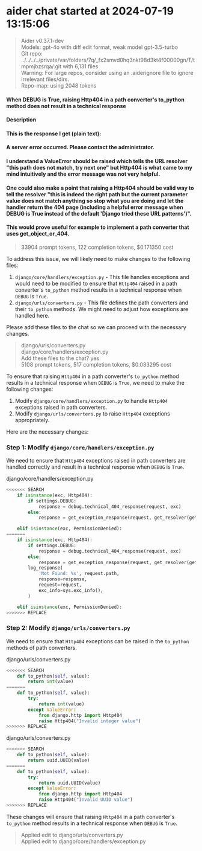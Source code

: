 
# aider chat started at 2024-07-19 13:15:06

> Aider v0.37.1-dev  
> Models: gpt-4o with diff edit format, weak model gpt-3.5-turbo  
> Git repo: ../../../../private/var/folders/7q/_fx2smvd0hq3nkt98d3kt4f00000gn/T/tmpmjbzsrqa/.git with 6,131 files  
> Warning: For large repos, consider using an .aiderignore file to ignore irrelevant files/dirs.  
> Repo-map: using 2048 tokens  

#### When DEBUG is True, raising Http404 in a path converter's to_python method does not result in a technical response  
#### Description  
#### 	  
#### This is the response I get (plain text):   
#### A server error occurred. Please contact the administrator.  
#### I understand a ValueError should be raised which tells the URL resolver "this path does not match, try next one" but Http404 is what came to my mind intuitively and the error message was not very helpful.  
#### One could also make a point that raising a Http404 should be valid way to tell the resolver "this is indeed the right path but the current parameter value does not match anything so stop what you are doing and let the handler return the 404 page (including a helpful error message when DEBUG is True instead of the default 'Django tried these URL patterns')".  
#### This would prove useful for example to implement a path converter that uses get_object_or_404.  
> 33904 prompt tokens, 122 completion tokens, $0.171350 cost  

To address this issue, we will likely need to make changes to the following files:

1. `django/core/handlers/exception.py` - This file handles exceptions and would need to be modified to ensure that `Http404` raised in a path converter's `to_python` method results in a technical response when `DEBUG` is `True`.
2. `django/urls/converters.py` - This file defines the path converters and their `to_python` methods. We might need to adjust how exceptions are handled here.

Please add these files to the chat so we can proceed with the necessary changes.

> django/urls/converters.py  
> django/core/handlers/exception.py  
> Add these files to the chat? yes  
> 5108 prompt tokens, 517 completion tokens, $0.033295 cost  

To ensure that raising `Http404` in a path converter's `to_python` method results in a technical response when `DEBUG` is `True`, we need to make the following changes:

1. Modify `django/core/handlers/exception.py` to handle `Http404` exceptions raised in path converters.
2. Modify `django/urls/converters.py` to raise `Http404` exceptions appropriately.

Here are the necessary changes:

### Step 1: Modify `django/core/handlers/exception.py`

We need to ensure that `Http404` exceptions raised in path converters are handled correctly and result in a technical response when `DEBUG` is `True`.

django/core/handlers/exception.py
```python
<<<<<<< SEARCH
    if isinstance(exc, Http404):
        if settings.DEBUG:
            response = debug.technical_404_response(request, exc)
        else:
            response = get_exception_response(request, get_resolver(get_urlconf()), 404, exc)

    elif isinstance(exc, PermissionDenied):
=======
    if isinstance(exc, Http404):
        if settings.DEBUG:
            response = debug.technical_404_response(request, exc)
        else:
            response = get_exception_response(request, get_resolver(get_urlconf()), 404, exc)
        log_response(
            'Not Found: %s', request.path,
            response=response,
            request=request,
            exc_info=sys.exc_info(),
        )

    elif isinstance(exc, PermissionDenied):
>>>>>>> REPLACE
```

### Step 2: Modify `django/urls/converters.py`

We need to ensure that `Http404` exceptions can be raised in the `to_python` methods of path converters.

django/urls/converters.py
```python
<<<<<<< SEARCH
    def to_python(self, value):
        return int(value)
=======
    def to_python(self, value):
        try:
            return int(value)
        except ValueError:
            from django.http import Http404
            raise Http404("Invalid integer value")
>>>>>>> REPLACE
```

django/urls/converters.py
```python
<<<<<<< SEARCH
    def to_python(self, value):
        return uuid.UUID(value)
=======
    def to_python(self, value):
        try:
            return uuid.UUID(value)
        except ValueError:
            from django.http import Http404
            raise Http404("Invalid UUID value")
>>>>>>> REPLACE
```

These changes will ensure that raising `Http404` in a path converter's `to_python` method results in a technical response when `DEBUG` is `True`.

> Applied edit to django/urls/converters.py  
> Applied edit to django/core/handlers/exception.py  
